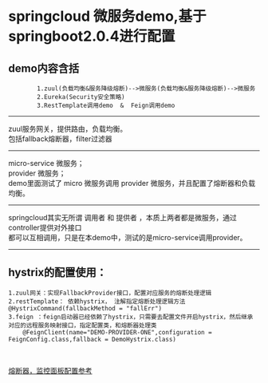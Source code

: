 springcloud 微服务demo,基于springboot2.0.4进行配置<br/>
=======
demo内容含括<br/>
---
            1.zuul(负载均衡&服务降级熔断)-->微服务(负载均衡&服务降级熔断)-->微服务
            2.Eureka(Security安全策略)
            3.RestTemplate调用demo  &  Feign调用demo
            
----------------

zuul服务网关，提供路由，负载均衡。<br/>
包括fallback熔断器，filter过滤器<br/>
            
-----------  

micro-service  微服务；<br/>
provider       微服务；<br/>
demo里面测试了 micro 微服务调用 provider 微服务，并且配置了熔断器和负载均衡。<br/>
  
-----

springcloud其实无所谓  调用者  和  提供者  ，本质上两者都是微服务，通过controller提供对外接口<br/>
都可以互相调用，只是在本demo中，测试的是micro-service调用provider。<br/>

------

hystrix的配置使用：<br/>
-------
    1.zuul网关：实现FallbackProvider接口，配置对应服务的熔断处理逻辑
    2.restTemplate： 依赖hystrix， 注解指定熔断处理逻辑方法 @HystrixCommand(fallbackMethod = "fallErr")
    3.feign ：feign启动器已经依赖了hystrix，只需要去配置文件开启hystrix，然后继承 对应的远程服务映射接口，指定配置类，和熔断器处理类
        @FeignClient(name="DEMO-PROVIDER-ONE",configuration = FeignConfig.class,fallback = DemoHystrix.class)
<br/>


[熔断器，监控面板配置参考](https://blog.csdn.net/qq_34310242/article/details/80873966)
